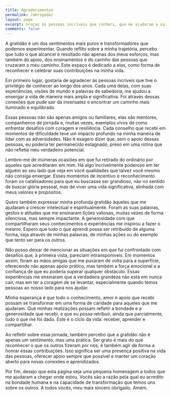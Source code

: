 ```yaml
---
title: Agradecimentos
permalink: /obrigado/
layout: page
excerpt: Graças às pessoas incríveis que conheci, que me ajudaram a sair da insensatez, me conectando com outras pessoas boas, me dando conselhos quando estou em situações difíceis, me tirando do ordinário para ser grandioso.
comments: false
---
```


A gratidão é um dos sentimentos mais puros e transformadores que podemos experimentar. Quando reflito sobre a minha trajetória, percebo que tudo o que alcancei é resultado não apenas dos meus esforços, mas também do apoio, dos ensinamentos e do carinho das pessoas que cruzaram o meu caminho. Este espaço é dedicado a elas, como forma de reconhecer e celebrar suas contribuições na minha vida.

Em primeiro lugar, gostaria de agradecer às pessoas incríveis que tive o privilégio de conhecer ao longo dos anos. Cada uma delas, com suas experiências, visões de mundo e palavras de sabedoria, me ajudou a enxergar a vida de maneira mais ampla e significativa. Foi através dessas conexões que pude sair da insensatez e encontrar um caminho mais iluminado e equilibrado.

Essas pessoas não são apenas amigos ou familiares; elas são mentores, companheiros de jornada e, muitas vezes, exemplos vivos de como enfrentar desafios com coragem e resiliência. Cada conselho que recebi em momentos de dificuldade teve um impacto profundo na minha maneira de lidar com as adversidades. Não é exagero dizer que, sem o apoio dessas pessoas, eu poderia ter permanecido estagnado, preso em uma rotina que não refletia meu verdadeiro potencial.

Lembro-me de inúmeras ocasiões em que fui retirado do ordinário por aqueles que acreditaram em mim. Há algo incrívelmente poderoso em ter alguém ao seu lado que veja em você qualidades que talvez você mesmo não consiga enxergar. Esses momentos de incentivo e reconhecimento foram os catalisadores para que eu buscasse ser grandioso, não no sentido de buscar glória pessoal, mas de viver uma vida significativa, alinhada com meus valores e propósitos.

Quero também expressar minha profunda gratidão àqueles que me ajudaram a crescer intelectual e espiritualmente. Foram as suas palavras, gestos e atitudes que me ensinaram lições valiosas, muitas vezes de forma silenciosa, mas sempre impactante. A generosidade com que compartilharam seus conhecimentos e experiências me inspirou a fazer o mesmo. Espero que tudo o que aprendi possa ser retribuído de alguma forma, seja através de minhas palavras, de minhas ações ou do exemplo que tento ser para os outros.

Não posso deixar de mencionar as situações em que fui confrontado com desafios que, à primeira vista, pareciam intransponíveis. Em momentos assim, foram as mãos amigas que me puxaram de volta para a superfície, oferecendo não apenas apoio prático, mas também a força emocional e a confiança de que eu poderia superar qualquer obstáculo. Essas experiências me ensinaram que a verdadeira grandeza não está em nunca cair, mas em ter a coragem de se levantar, especialmente quando temos pessoas ao nosso lado para nos ajudar.

Minha esperança é que todo o conhecimento, amor e apoio que recebi possam se transformar em uma forma de caridade para aqueles que me ajudaram. Que minhas realizações possam refletir a bondade e a generosidade que recebi, e que eu possa retribuir, ainda que parcialmente, tudo o que me foi dado. Este é o ciclo da vida: receber, aprender e compartilhar.

Ao refletir sobre essa jornada, também percebo que a gratidão não é apenas um sentimento, mas uma prática. Ser grato é mais do que reconhecer o que os outros fizeram por nós; é também agir de forma a honrar essas contribuições. Isso significa ser uma presença positiva na vida das pessoas, oferecer apoio sempre que possível e manter um coração aberto para novas conexões e aprendizados.

Por fim, desejo que esta página seja uma pequena homenagem a todos que me ajudaram a chegar onde estou. Vocês são a razão pela qual eu acredito na bondade humana e na capacidade de transformação que temos uns sobre os outros. A todos vocês, meu mais sincero obrigado. Amém.


